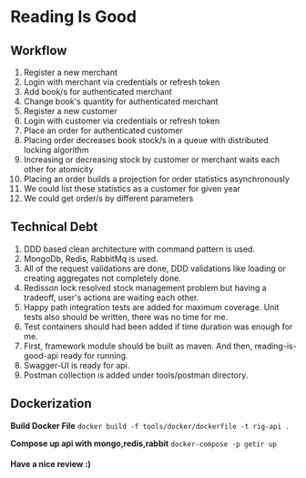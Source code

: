 # Reading Is Good

## Workflow

1. Register a new merchant
2. Login with merchant via credentials or refresh token
3. Add book/s for authenticated merchant
4. Change book's quantity for authenticated merchant
5. Register a new customer
6. Login with customer via credentials or refresh token
7. Place an order for authenticated customer
8. Placing order decreases book stock/s in a queue with distributed locking algorithm
9. Increasing or decreasing stock by customer or merchant waits each other for atomicity
10. Placing an order builds a projection for order statistics asynchronously
11. We could list these statistics as a customer for given year
12. We could get order/s by different parameters

## Technical Debt
1. DDD based clean architecture with command pattern is used.
2. MongoDb, Redis, RabbitMq is used.
3. All of the request validations are done, DDD validations like loading or creating aggregates not completely done.
4. Redisson lock resolved stock management problem but having a tradeoff, user's actions are waiting each other.
5. Happy path integration tests are added for maximum coverage. Unit tests also should be written, there was no time for me.
6. Test containers should had been added if time duration was enough for me.
7. First, framework module should be built as maven. And then, reading-is-good-api ready for running.
8. Swagger-UI is ready for api.
9. Postman collection is added under tools/postman directory.

## Dockerization

**Build Docker File**
`docker build -f tools/docker/dockerfile -t rig-api .`

**Compose up api with mongo,redis,rabbit**
`docker-compose -p getir up`


#### Have a nice review :)


